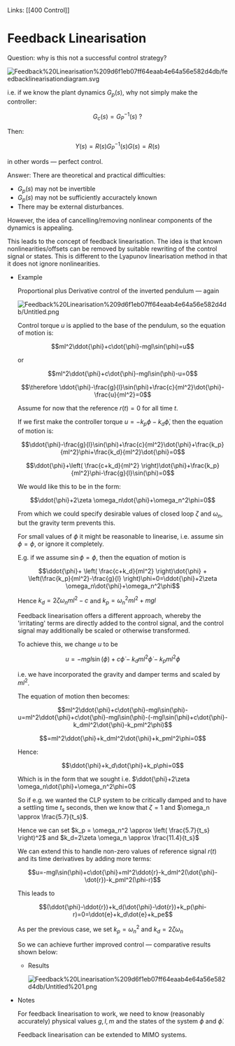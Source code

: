 Links: [[400 Control]]
# Feedback Linearisation

Question: why is this not a successful control strategy?

![Feedback%20Linearisation%209d6f1eb07ff64eaab4e64a56e582d4db/feedbacklinearisationdiagram.svg](Feedback%20Linearisation%209d6f1eb07ff64eaab4e64a56e582d4db/feedbacklinearisationdiagram.svg)

i.e. if we know the plant dynamics $G_p(s)$, why not simply make the controller:

$$G_c(s)=G_P^{-1}(s) \text{ ?}$$

Then:

$$Y(s)=R(s)G_P^{-1}(s)G(s) = R(s)$$

in other words — perfect control.

Answer: There are theoretical and practical difficulties:

- $G_p(s)$ may not be invertible
- $G_p(s)$ may not be sufficiently accuractely known
- There may be external disturbances.

However, the idea of cancelling/removing nonlinear components of the dynamics is appealing.

This leads to the concept of feedback linearisation. The idea is that known nonlinearities/offsets can be removed by suitable rewriting of the control signal or states. This is different to the Lyapunov linearisation method in that it does not ignore nonlinearities.

- Example

    Proportional plus Derivative control of the inverted pendulum — again

    ![Feedback%20Linearisation%209d6f1eb07ff64eaab4e64a56e582d4db/Untitled.png](Feedback%20Linearisation%209d6f1eb07ff64eaab4e64a56e582d4db/Untitled.png)

    Control torque $u$ is applied to the base of the pendulum, so the equation of motion is:

    $$ml^2\ddot{\phi}+c\dot{\phi}-mgl\sin(\phi)=u$$

    or

    $$ml^2\ddot{\phi}+c\dot{\phi}-mgl\sin(\phi)-u=0$$

    $$\therefore \ddot{\phi}-\frac{g}{l}\sin(\phi)+\frac{c}{ml^2}\dot{\phi}-\frac{u}{ml^2}=0$$

    Assume for now that the reference $r(t)=0$ for all time $t$.

    If we first make the controller torque $u=-k_p\phi-k_d\dot{\phi}$, then the equation of motion is:

    $$\ddot{\phi}-\frac{g}{l}\sin(\phi)+\frac{c}{ml^2}\dot{\phi}+\frac{k_p}{ml^2}\phi+\frac{k_d}{ml^2}\dot{\phi}=0$$

    $$\ddot{\phi}+\left( \frac{c+k_d}{ml^2} \right)\dot{\phi}+\frac{k_p}{ml^2}\phi-\frac{g}{l}\sin(\phi)=0$$

    We would like this to be in the form:

    $$\ddot{\phi}+2\zeta \omega_n\dot{\phi}+\omega_n^2\phi=0$$

    From which we could specify desirable values of closed loop $\zeta$ and $\omega_n$, but the gravity term prevents this.

    For small values of $\phi$ it might be reasonable to linearise, i.e. assume $\sin\phi=\phi$, or ignore it completely.

    E.g. if we assume $\sin\phi=\phi$, then the equation of motion is

    $$\ddot{\phi}+ \left( \frac{c+k_d}{ml^2} \right)\dot{\phi} + \left(\frac{k_p}{ml^2}-\frac{g}{l} \right)\phi=0=\ddot{\phi}+2\zeta \omega_n\dot{\phi}+\omega_n^2\phi$$

    Hence $k_d = 2\zeta \omega_n ml^2 -c$ and $k_p=\omega_n^2 ml^2 + mgl$

    Feedback linearisation offers a different approach, whereby the 'irritating' terms are directly added to the control signal, and the control signal may additionally be scaled or otherwise transformed.

    To achieve this, we change $u$ to be

    $$u=-mgl\sin(\phi)+c\dot{\phi}-k_dml^2\dot{\phi}-k_pml^2\phi$$

    i.e. we have incorporated the gravity and damper terms and scaled by $ml^2$.

    The equation of motion then becomes:

    $$ml^2\ddot{\phi}+c\dot{\phi}-mgl\sin(\phi)-u=ml^2\ddot{\phi}+c\dot{\phi}-mgl\sin(\phi)-(-mgl\sin(\phi)+c\dot{\phi}-k_dml^2\dot{\phi}-k_pml^2\phi)$$

    $$=ml^2\ddot{\phi}+k_dml^2\dot{\phi}+k_pml^2\phi=0$$

    Hence:

    $$\ddot{\phi}+k_d\dot{\phi}+k_p\phi=0$$

    Which is in the form that we sought i.e. $\ddot{\phi}+2\zeta \omega_n\dot{\phi}+\omega_n^2\phi=0$

    So if e.g. we wanted the CLP system to be critically damped and to have a settling time $t_s$ seconds, then we know that $\zeta=1$ and $\omega_n \approx \frac{5.7}{t_s}$.

    Hence we can set $k_p = \omega_n^2 \approx \left( \frac{5.7}{t_s} \right)^2$ and $k_d=2\zeta \omega_n \approx \frac{11.4}{t_s}$

    We can extend this to handle non-zero values of reference signal $r(t)$ and its time derivatives by adding more terms:

    $$u=-mgl\sin(\phi)+c\dot{\phi}+ml^2\ddot{r}-k_dml^2(\dot{\phi}-\dot{r})-k_pml^2(\phi-r)$$

    This leads to

    $$(\ddot{\phi}-\ddot{r})+k_d(\dot{\phi}-\dot{r})+k_p(\phi-r)=0=\ddot{e}+k_d\dot{e}+k_pe$$

    As per the previous case, we set $k_p = \omega_n^2$ and $k_d=2\zeta \omega_n$

    So we can achieve further improved control — comparative results shown below:

    - Results

        ![Feedback%20Linearisation%209d6f1eb07ff64eaab4e64a56e582d4db/Untitled%201.png](Feedback%20Linearisation%209d6f1eb07ff64eaab4e64a56e582d4db/Untitled%201.png)

- Notes

    For feedback linearisation to work, we need to know (reasonably accurately) physical values $g,l,m$ and the states of the system $\phi$ and $\dot{\phi}$.

    Feedback linearisation can be extended to MIMO systems.